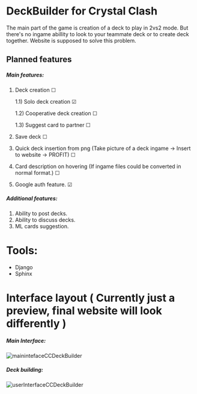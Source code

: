 # DeckBuilder for Crystal Clash
The main part of the game is creation of a deck to play in 2vs2 mode. But there's no ingame abillity to look to your teammate deck or to create deck together. Website is supposed to solve this problem. 
## Planned features
##### Main features:
1) Deck creation &#9744;

      1.1) Solo deck creation &#9745;

      1.2) Cooperative deck creation &#9744;
 
      1.3) Suggest card to partner &#9744;

2) Save deck &#9744;
3) Quick deck insertion from png (Take picture of a deck ingame -> Insert to website -> PROFIT) &#9744;
4) Card description on hovering (If ingame files could be converted in normal format.) &#9744;
5) Google auth feature. &#9745;
##### Additional features:
1) Ability to post decks.
2) Ability to discuss decks.
3) ML cards suggestion.

# Tools:
- Django
- Sphinx

# Interface layout ( Currently just a preview, final website will look differently )
##### Main Interface:
![mainintefaceCCDeckBuilder](https://user-images.githubusercontent.com/25961793/160299396-ef5c4e6c-6eb8-443f-a991-695457e31abd.gif)

##### Deck building:
![userInterfaceCCDeckBuilder](https://user-images.githubusercontent.com/25961793/160299762-8fd4d757-c38f-4bd4-b62a-2f49cb1b94dd.gif)
